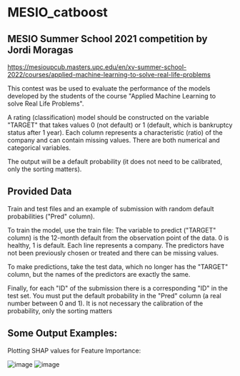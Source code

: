 # MESIO_catboost
## MESIO Summer School 2021 competition by Jordi Moragas

https://mesioupcub.masters.upc.edu/en/xv-summer-school-2022/courses/applied-machine-learning-to-solve-real-life-problems

This contest was be used to evaluate the performance of the models developed by the students of the course "Applied Machine Learning to solve Real Life Problems".

A rating (classification) model should be constructed on the variable "TARGET" that takes values 0 (not default) or 1 (default, which is bankruptcy status after 1 year). Each column represents a characteristic (ratio) of the company and can contain missing values. There are both numerical and categorical variables.

The output will be a default probability (it does not need to be calibrated, only the sorting matters).

## Provided Data

Train and test files and an example of submission with random default probabilities ("Pred" column).

To train the model, use the train file: The variable to predict ("TARGET" column) is the 12-month default from the observation point of the data. 0 is healthy, 1 is default. Each line represents a company. The predictors have not been previously chosen or treated and there can be missing values.

To make predictions, take the test data, which no longer has the "TARGET" column, but the names of the predictors are exactly the same.

Finally, for each "ID" of the submission there is a corresponding "ID" in the test set. You must put the default probability in the "Pred" column (a real number between 0 and 1). It is not necessary the calibration of the probability, only the sorting matters

## Some Output Examples:

Plotting SHAP values for Feature Importance:

![image](https://user-images.githubusercontent.com/97023507/189594814-03fa3f38-3ebd-4e77-91c2-225902c48ce7.png)
![image](https://user-images.githubusercontent.com/97023507/189595229-b124a01a-2961-4cda-b8c1-f45f712e6115.png)

